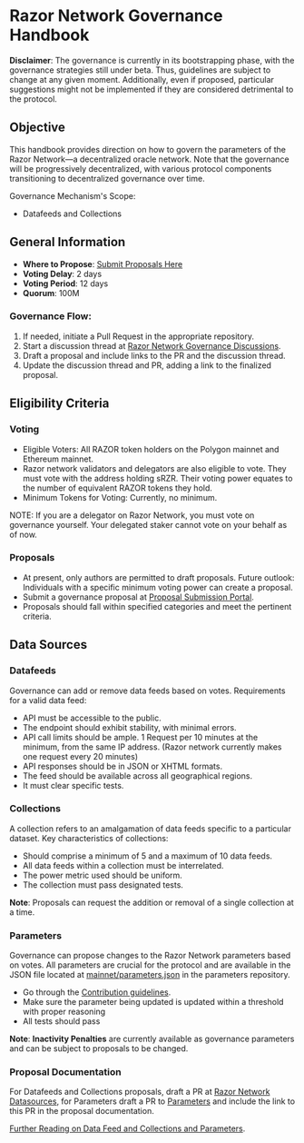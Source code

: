 # Razor Network Governance Handbook

**Disclaimer**: The governance is currently in its bootstrapping phase, with the governance strategies still under beta. Thus, guidelines are subject to change at any given moment. Additionally, even if proposed, particular suggestions might not be implemented if they are considered detrimental to the protocol.

## Objective

This handbook provides direction on how to govern the parameters of the Razor Network—a decentralized oracle network. Note that the governance will be progressively decentralized, with various protocol components transitioning to decentralized governance over time.

Governance Mechanism's Scope:

- Datafeeds and Collections

## General Information

- **Where to Propose**: [Submit Proposals Here](https://vote.razor.network)
- **Voting Delay**: 2 days
- **Voting Period**: 12 days
- **Quorum**: 100M 

### Governance Flow:

1. If needed, initiate a Pull Request in the appropriate repository.
2. Start a discussion thread at [Razor Network Governance Discussions](https://github.com/razor-network/governance/discussions).
3. Draft a proposal and include links to the PR and the discussion thread.
4. Update the discussion thread and PR, adding a link to the finalized proposal.

## Eligibility Criteria

### Voting

- Eligible Voters: All RAZOR token holders on the Polygon mainnet and Ethereum mainnet. 
- Razor network validators and delegators are also eligible to vote. They must vote with the address holding sRZR. Their voting power equates to the number of equivalent RAZOR tokens they hold.
- Minimum Tokens for Voting: Currently, no minimum.

NOTE: If you are a delegator on Razor Network, you must vote on governance yourself. Your delegated staker cannot vote on your behalf as of now.

### Proposals

- At present, only authors are permitted to draft proposals. Future outlook: Individuals with a specific minimum voting power can create a proposal.
- Submit a governance proposal at [Proposal Submission Portal](https://vote.razor.network).
- Proposals should fall within specified categories and meet the pertinent criteria.

## Data Sources

### Datafeeds

Governance can add or remove data feeds based on votes. Requirements for a valid data feed:

- API must be accessible to the public.
- The endpoint should exhibit stability, with minimal errors.
- API call limits should be ample. 1 Request per 10 minutes at the minimum, from the same IP address. (Razor network currently makes one request every 20 minutes)
- API responses should be in JSON or XHTML formats.
- The feed should be available across all geographical regions.
- It must clear specific tests.

### Collections

A collection refers to an amalgamation of data feeds specific to a particular dataset. Key characteristics of collections:

- Should comprise a minimum of 5 and a maximum of 10 data feeds.
- All data feeds within a collection must be interrelated.
- The power metric used should be uniform.
- The collection must pass designated tests.


**Note**: Proposals can request the addition or removal of a single collection at a time.

### Parameters 

Governance can propose changes to the Razor Network parameters based on votes. All parameters are crucial for the protocol and are available in the JSON file located at [mainnet/parameters.json](https://github.com/razor-network/parameters/blob/main/mainnet/parameters.json) in the parameters repository.

- Go through the [Contribution guidelines](https://github.com/razor-network/parameters/blob/main/CONTRIBUTING.md).
- Make sure the parameter being updated is updated within a threshold with proper reasoning
- All tests should pass


**Note**: **Inactivity Penalties** are currently available as governance parameters and can be subject to proposals to be changed. 

### Proposal Documentation

For Datafeeds and Collections proposals, draft a PR at [Razor Network Datasources](https://github.com/razor-network/datasources), for Parameters draft a PR to [Parameters](https://github.com/razor-network/parameters) and include the link to this PR in the proposal documentation.

[Further Reading on Data Feed and Collections and Parameters](https://docs.razor.network/docs/Governance#add-datasource-through-proposal).
